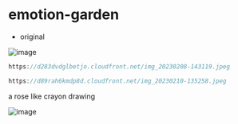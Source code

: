 # emotion-garden

- original 

![image](https://user-images.githubusercontent.com/52392004/217559770-2d01eccc-26d5-4ac3-875d-c7064503c4d9.png)

```java
https://d283dvdglbetjo.cloudfront.net/img_20230208-143119.jpeg
```


```java
https://d89rah6kmdp8d.cloudfront.net/img_20230210-135258.jpeg
````

a rose like crayon drawing

![image](https://user-images.githubusercontent.com/52392004/218108920-6f887b45-1889-430c-8327-a9d0ae149a0b.png)
